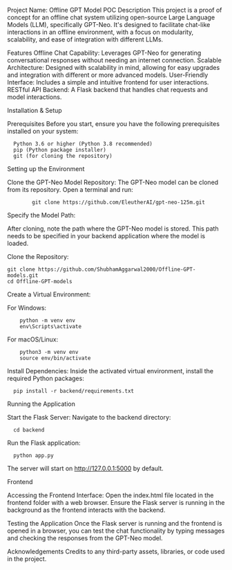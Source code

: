 Project Name: Offline GPT Model POC
Description
This project is a proof of concept for an offline chat system utilizing open-source Large Language Models (LLM), specifically GPT-Neo. It's designed to facilitate chat-like interactions in an offline environment, with a focus on modularity, scalability, and ease of integration with different LLMs.

Features
Offline Chat Capability: Leverages GPT-Neo for generating conversational responses without needing an internet connection.
Scalable Architecture: Designed with scalability in mind, allowing for easy upgrades and integration with different or more advanced models.
User-Friendly Interface: Includes a simple and intuitive frontend for user interactions.
RESTful API Backend: A Flask backend that handles chat requests and model interactions.


Installation & Setup

Prerequisites
Before you start, ensure you have the following prerequisites installed on your system:

      Python 3.6 or higher (Python 3.8 recommended)
      pip (Python package installer)
      git (for cloning the repository)


Setting up the Environment

Clone the GPT-Neo Model Repository:
The GPT-Neo model can be cloned from its repository. Open a terminal and run:

            git clone https://github.com/EleutherAI/gpt-neo-125m.git
            
Specify the Model Path:

After cloning, note the path where the GPT-Neo model is stored.
This path needs to be specified in your backend application where the model is loaded.

Clone the Repository:

    git clone https://github.com/ShubhamAggarwal2000/Offline-GPT-models.git
    cd Offline-GPT-models


Create a Virtual Environment:

  For Windows:
  
        python -m venv env
        env\Scripts\activate
        
  For macOS/Linux:

        python3 -m venv env
        source env/bin/activate


Install Dependencies:
Inside the activated virtual environment, install the required Python packages:        

      pip install -r backend/requirements.txt


Running the Application

  Start the Flask Server:
  Navigate to the backend directory:
          
      cd backend
  Run the Flask application:

      python app.py

  The server will start on http://127.0.0.1:5000 by default.

Frontend

Accessing the Frontend Interface:
Open the index.html file located in the frontend folder with a web browser.
Ensure the Flask server is running in the background as the frontend interacts with the backend.

Testing the Application
Once the Flask server is running and the frontend is opened in a browser, you can test the chat functionality by typing messages and checking the responses from the GPT-Neo model.

Acknowledgements
Credits to any third-party assets, libraries, or code used in the project.
